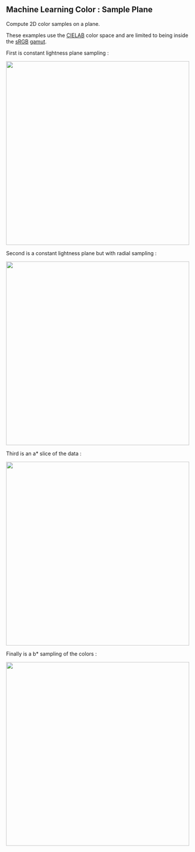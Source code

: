
## Machine Learning Color : Sample Plane

Compute 2D color samples on a plane. 

These examples use the [CIELAB](https://en.wikipedia.org/wiki/CIELAB_color_space) color space and are limited to being inside the [sRGB](https://en.wikipedia.org/wiki/SRGB) [gamut](https://en.wikipedia.org/wiki/Gamut).

First is constant lightness plane sampling :

<img src="mlcolor_lightness_slice-01.jpg" width=500px>

Second is a constant lightness plane but with radial sampling :

<img src="mlcolor_radial_slice-01.jpg" width=500px>

Third is an a* slice of the data :

<img src="mlcolor_a_star_slice-01.jpg" width=500px>

Finally is a b* sampling of the colors :

<img src="mlcolor_b_star_slice-01.jpg" width=500px>

